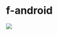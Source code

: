 # f-android
[![](https://jitpack.io/v/Andrew2120/f-android.svg)](https://jitpack.io/#Andrew2120/f-android)
